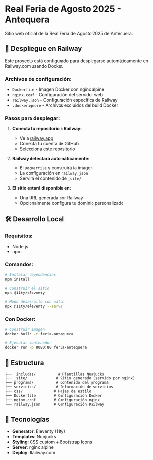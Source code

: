 # Real Feria de Agosto 2025 - Antequera

Sitio web oficial de la Real Feria de Agosto 2025 de Antequera.

## 🚀 Despliegue en Railway

Este proyecto está configurado para desplegarse automáticamente en Railway.com usando Docker.

### Archivos de configuración:

- `Dockerfile` - Imagen Docker con nginx alpine
- `nginx.conf` - Configuración del servidor web
- `railway.json` - Configuración específica de Railway
- `.dockerignore` - Archivos excluidos del build Docker

### Pasos para desplegar:

1. **Conecta tu repositorio a Railway:**
   - Ve a [railway.app](https://railway.app)
   - Conecta tu cuenta de GitHub
   - Selecciona este repositorio

2. **Railway detectará automáticamente:**
   - El `Dockerfile` y construirá la imagen
   - La configuración en `railway.json`
   - Servirá el contenido de `_site/`

3. **El sitio estará disponible en:**
   - Una URL generada por Railway
   - Opcionalmente configura tu dominio personalizado

## 🛠️ Desarrollo Local

### Requisitos:
- Node.js
- npm

### Comandos:
```bash
# Instalar dependencias
npm install

# Construir el sitio
npx @11ty/eleventy

# Modo desarrollo con watch
npx @11ty/eleventy --serve
```

### Con Docker:
```bash
# Construir imagen
docker build -t feria-antequera .

# Ejecutar contenedor
docker run -p 8080:80 feria-antequera
```

## 📁 Estructura

```
├── _includes/          # Plantillas Nunjucks
├── _site/             # Sitio generado (servido por nginx)
├── programa/          # Contenido del programa
├── servicios/         # Información de servicios
├── css/              # Hojas de estilo
├── Dockerfile        # Configuración Docker
├── nginx.conf        # Configuración nginx
└── railway.json      # Configuración Railway
```

## 🔧 Tecnologías

- **Generator**: Eleventy (11ty)
- **Templates**: Nunjucks
- **Styling**: CSS custom + Bootstrap Icons
- **Server**: nginx alpine
- **Deploy**: Railway.com